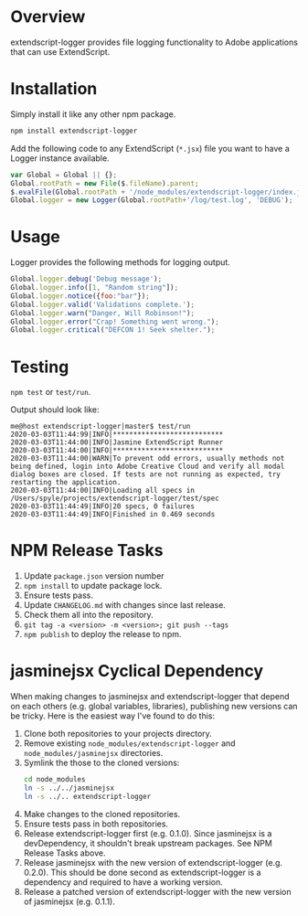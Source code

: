 # Overview

extendscript-logger provides file logging functionality to Adobe applications that can use ExtendScript.

# Installation

Simply install it like any other npm package.

```sh
npm install extendscript-logger

```

Add the following code to any ExtendScript (`*.jsx`) file you want to have a Logger instance available.

```js
var Global = Global || {};
Global.rootPath = new File($.fileName).parent;
$.evalFile(Global.rootPath + '/node_modules/extendscript-logger/index.jsx');
Global.logger = new Logger(Global.rootPath+'/log/test.log', 'DEBUG');
```

# Usage

Logger provides the following methods for logging output.

```js
Global.logger.debug('Debug message');
Global.logger.info([1, "Random string"]);
Global.logger.notice({foo:"bar"});
Global.logger.valid('Validations complete.');
Global.logger.warn("Danger, Will Robinson!");
Global.logger.error("Crap! Something went wrong.");
Global.logger.critical("DEFCON 1! Seek shelter.");
```

# Testing

`npm test` or `test/run`.

Output should look like:

```
me@host extendscript-logger|master$ test/run
2020-03-03T11:44:99|INFO|***************************
2020-03-03T11:44:00|INFO|Jasmine ExtendScript Runner
2020-03-03T11:44:00|INFO|***************************
2020-03-03T11:44:00|WARN|To prevent odd errors, usually methods not being defined, login into Adobe Creative Cloud and verify all modal dialog boxes are closed. If tests are not running as expected, try restarting the application.
2020-03-03T11:44:00|INFO|Loading all specs in /Users/spyle/projects/extendscript-logger/test/spec
2020-03-03T11:44:49|INFO|20 specs, 0 failures
2020-03-03T11:44:49|INFO|Finished in 0.469 seconds
```

# NPM Release Tasks

1. Update `package.json` version number
1. `npm install` to update package lock.
1. Ensure tests pass.
1. Update `CHANGELOG.md` with changes since last release.
1. Check them all into the repository.
1. `git tag -a <version> -m <version>; git push --tags`
1. `npm publish` to deploy the release to npm.

# jasminejsx Cyclical Dependency

When making changes to jasminejsx and extendscript-logger that depend on each others (e.g. global variables, libraries), publishing new versions can be tricky. Here is the easiest way I've found to do this:

1. Clone both repositories to your projects directory.
1. Remove existing `node_modules/extendscript-logger` and `node_modules/jasminejsx` directories.
1. Symlink the those to the cloned versions:
    ```sh
    cd node_modules
    ln -s ../../jasminejsx
    ln -s ../.. extendscript-logger
    ```
1. Make changes to the cloned repositories.
1. Ensure tests pass in both repositories.
1. Release extendscript-logger first (e.g. 0.1.0). Since jasminejsx is a devDependency, it shouldn't break upstream packages. See NPM Release Tasks above.
1. Release jasminejsx with the new version of extendscript-logger (e.g. 0.2.0). This should be done second as extendscript-logger is a dependency and required to have a working version.
1. Release a patched version of extendscript-logger with the new version of jasminejsx (e.g. 0.1.1).
